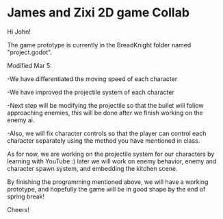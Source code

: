 # James and Zixi 2D game Collab
 
Hi John!

The game prototype is currently in the BreadKnight folder named "project.godot".

Modified Mar 5:

-We have differentiated the moving speed of each character

-We have improved the projectile system of each character

-Next step will be modifying the projectile so that the bullet will follow approaching enemies, this will be done after we finish working on the enemy ai.

-Also, we will fix character controls so that the player can control each character separately using the method you have mentioned in class. 

As for now, we are working on the projectile system for our characters by learning with YouTube :) later we will work on enemy behavior, enemy and character spawn system, and embedding the kitchen scene.

By finishing the programming mentioned above, we will have a working prototype, and hopefully the game will be in good shape by the end of spring break!

Cheers!
